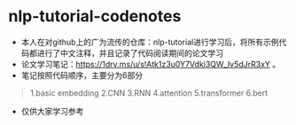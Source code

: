 # nlp-tutorial-codenotes
- 本人在对github上的广为流传的仓库：nlp-tutorial进行学习后，将所有示例代码都进行了中文注释，并且记录了代码阅读期间的论文学习
- 论文学习笔记：https://1drv.ms/u/s!Atk1z3u0Y7Vdki3QW_Iv5dJrR3xY 。
- 笔记按照代码顺序，主要分为6部分
> 1.basic embedding 
> 2.CNN
> 3.RNN
> 4.attention
> 5.transformer
> 6.bert
- 仅供大家学习参考
